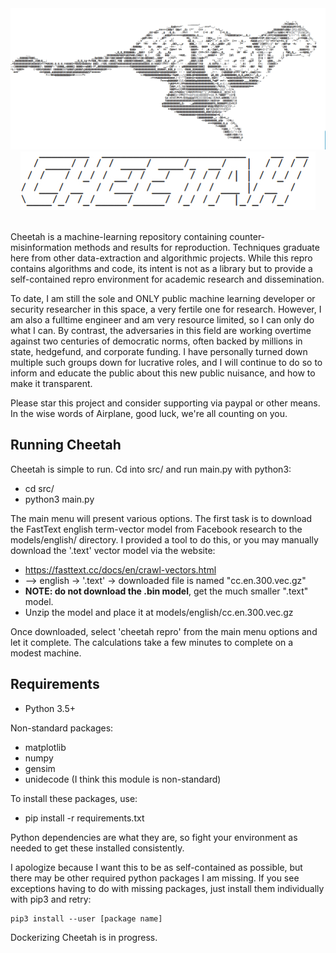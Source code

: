 <div align="center" style="-moz-user-select: none; user-select: none; pointer-events: none; cursor: default; text-decoration: none; color: black;">
<img src="./misc/logos/cheetah_invert.jpeg" />
<img src="./misc/logos/cheetah_logo_invert.jpeg" />
</div>
&nbsp;

Cheetah is a machine-learning repository containing counter-misinformation methods and results for reproduction.
Techniques graduate here from other data-extraction and algorithmic projects. While this repro
contains algorithms and code, its intent is not as a library but to provide a self-contained repro environment for academic research and dissemination.

To date, I am still the sole and ONLY public machine learning developer or security researcher in this space, a very fertile one for research.
However, I am also a fulltime engineer and am very resource limited, so I can only do what I can.
By contrast, the adversaries in this field are working overtime against two centuries of democratic norms, often backed by millions in state, hedgefund, and corporate funding.
I have personally turned down multiple such groups down for lucrative roles, and I will continue to do so to inform and educate the public about this new public nuisance, and how to make it transparent.

Please star this project and consider supporting via paypal or other means.
In the wise words of Airplane, good luck, we're all counting on you.

## Running Cheetah

Cheetah is simple to run. Cd into src/ and run main.py with python3:

* cd src/
* python3 main.py

The main menu will present various options.
The first task is to download the FastText english term-vector model from Facebook research to the 
models/english/ directory. I provided a tool to do this, or you may manually download the '.text' vector model via the website:
* https://fasttext.cc/docs/en/crawl-vectors.html
* --> english -> '.text' -> downloaded file is named "cc.en.300.vec.gz"
* **NOTE: do not download the .bin model**, get the much smaller ".text" model.
* Unzip the model and place it at models/english/cc.en.300.vec.gz

Once downloaded, select 'cheetah repro' from the main menu options and let it complete. The 
calculations take a few minutes to complete on a modest machine.

## Requirements

* Python 3.5+

Non-standard packages:
* matplotlib
* numpy
* gensim
* unidecode (I think this module is non-standard)

To install these packages, use:
* pip install -r requirements.txt

Python dependencies are what they are, so fight your environment as needed to get these installed consistently.

I apologize because I want this to be as self-contained as possible, but there may be other required
python packages I am missing. If you see exceptions having to do with missing packages, just install
them individually with pip3 and retry:

	pip3 install --user [package name]

Dockerizing Cheetah is in progress.



